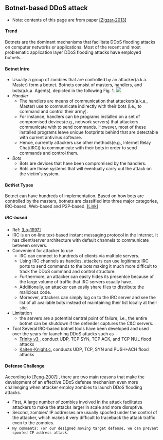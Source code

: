 Botnet-based DDoS attack
---

- Note: contents of this page are from paper [[Zigzar-2013]]()

#### Trend
Botnets are the dominant mechanisms that facilitate DDoS flooding attacks on computer networks or applications. Most of the recent and most problematic application layer DDoS flooding attacks have employed botnets.


#### Botnet Intro
- Usually a group of zombies that are controlled by an attacker(a.k.a. Master) form a botnet. Botnets consist of masters, handlers, and bots(a.k.a. Agents), depicted in the following Fig. 1.
![](https://github.com/hxwang/Security-Summary/blob/master/DDoS/botnet-example.PNG)
- *Handler*
    -  The handlers are means of communication that attackers(a.k.a., Master) use to communicate indirectly with their bots (i.e., to command and control their army).
    -  For instance, handlers can be programs installed on a set of compromised devices(e.g., network servers) that attackers communicate with to send commands. However, most of these installed programs leave unique footprints behind that are detectable with current antivirus software.
    - Hence, currently attackers use other methods(e.g., Internet Relay Chat(IRC)) to communicate with their bots in order to send commands and control them.
- *Bots*
    - Bots are devices that have been compromised by the handlers. 
    - Bots are those systems that will eventually carry out the attack on the victim's system.
    
#### BotNet Types
Botnet can have hundreds of implementation. Based on how bots are controlled by the masters, botnets are classified into three major categories, IRC-based, Web-based and P2P-based. [[Link]]()

##### IRC-based
- Ref: [[Lo-1997]](http://www.irchelp.org/irchelp/irctutorial.html)
- IRC is an on-line text-based instant messaging protocol in the Internet.  It has client/server architecture with default channels to communicate between servers.
- Convenient for attacker to use
    - IRC can connect to hundreds of clients via multiple servers. 
    - Using IRC channels as handles, attackers can use legitimate IRC ports to send commands to the bots making it much more difficult to track the DDoS command and control structure. 
    - Furthermore, an attacker can easily hides its presentce because of the large volume of traffic that IRC servers usually have.
    - Additionally, an attacker can easily share files to distribute the malicious code.
    - Moreover, attackers can simply log on to the IRC server and see the list of all available bots instead of maintaining their list locally at their site.
- Limitation
    - the servers are a potential central point of failure, i.e., the entire botnet can be shutdown if the defender captures the C&C servers. 
- Tool
Several IRC-based botnet tools have been developed and used over the years for launching DDoS attacks such as 
    - [Trinity v3 ](http://www.deepdyve.com/lp/elsevier/trinity-v3-a-ddos-tool-hits-the-streets-SHmJZi62Y6), conduct UDP, TCP SYN, TCP ACK, and TCP NUL flood attacks
    - [Kaiten-Knight.c](http://packetstormsecurity.com/files/23939/knight.c.html), conducts UDP, TCP, SYN and PUSH+ACH flood attacks

#### Defense Challenge
According to [[Peng-2007]](http://dl.acm.org/citation.cfm?id=1216373) , there are two main reasons that make the development of an effective DDoS defense mechanism even more challenging when attacker employ zombies to launch DDoS flooding attacks.

- First, A large number of zombies involved in the attack facilitates attackers to make the attacks larger in scale and more disruptive.
- Second, zombies' IP addresses are usually spoofed under the control of the attacker, which makes it very difficult to traceback the attack traffic even to the zombies.
- `My comments: For our designed moving target defense, we can prevent spoofed IP address attack.`

